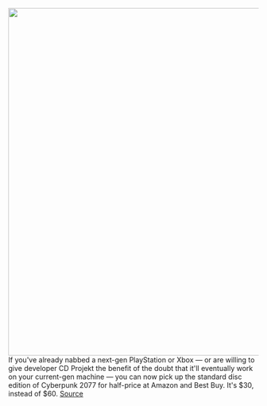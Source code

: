<img src='https://cdn.vox-cdn.com/thumbor/exnYbS2u26EGeQGkDviM3SclPgw=/0x0:1920x1080/1200x800/filters:focal(807x387:1113x693)/cdn.vox-cdn.com/uploads/chorus_image/image/68686247/Cyberpunk2077_Always_bring_a_gun_to_a_knife_fight_RGB_en.0.jpg' width='700px' /><br/>
If you've already nabbed a next-gen PlayStation or Xbox — or are willing to give developer CD Projekt the benefit of the doubt that it'll eventually work on your current-gen machine — you can now pick up the standard disc edition of Cyberpunk 2077 for half-price at Amazon and Best Buy. It's $30, instead of $60.
<a href='https://www.theverge.com/good-deals/2021/1/18/22237692/cyberpunk-2077-sale-half-off-ps5-ps4-xbox-one-series-x'> Source <a/>
